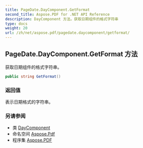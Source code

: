 ```yaml
---
title: PageDate.DayComponent.GetFormat
second_title: Aspose.PDF for .NET API Reference
description: DayComponent 方法。获取日期组件的格式字符串
type: docs
weight: 20
url: /zh/net/aspose.pdf/pagedate.daycomponent/getformat/
---
```

## PageDate.DayComponent.GetFormat 方法

获取日期组件的格式字符串。

```csharp
public string GetFormat()
```

### 返回值

表示日期格式的字符串。

### 另请参阅

* 类 [DayComponent](../)
* 命名空间 [Aspose.Pdf](../../../aspose.pdf/)
* 程序集 [Aspose.PDF](../../../)